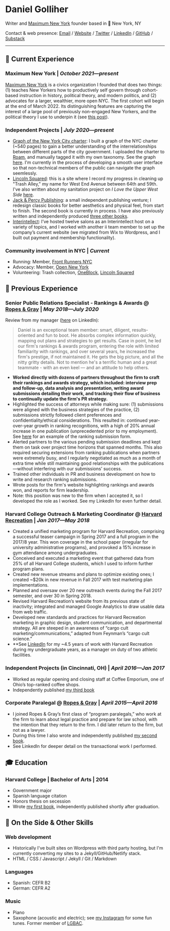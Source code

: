 # Daniel Golliher

Writer and [Maximum New York](https://maximumnewyork.com/) founder based in 📍 New York, NY   

Contact & web presence: [Email](mailto:danielgolliher@gmail.com) / [Website](https://danielgolliher.com/) / [Twitter](https://twitter.com/danielgolliher) / [LinkedIn](https://www.linkedin.com/in/danielgolliher/)	/ [GitHub](https://github.com/danielgolliher/) / [Substack](https://golliher.substack.com)

---

## 💼 Current Experience

### **Maximum New York** | _October 2021—present_

[Maximum New York](https://maximumnewyork.com) is a civics organization I founded that does two things: (1) teaches New Yorkers how to productively self govern through cohort-based instruction in history, political theory, and modern politics, and (2) advocates for a larger, wealthier, more open NYC. The first cohort will begin at the end of March 2022. Its distinguishing features are capturing the interest of a large pool of previously non-engaged New Yorkers, and the political theory I use to underpin it (see [this post](https://maximumnewyork.com/atlantis-on-the-hudson)).

### **Independent Projects** | _July 2020—present_

* [Graph of the New York City charter](https://golliher.substack.com/p/understanding-nycs-government): I built a graph of the NYC charter (~540 pages) to gain a better understanding of the interrelationships between different parts of the city government. I uploaded the charter to [Roam](https://roamresearch.com/), and manually tagged it with my own taxonomy. See the graph [here](https://roamresearch.com/#/app/NYC_govt/graph). I'm currently in the process of developing a smooth user interface so that non-technical members of the public can navigate the graph seemlessly.
* [Lincoln Squared](https://lincolnsquared.nyc): this is a site where I record my progress in cleaning up "Trash Alley," my name for West End Avenue between 64th and 59th. I've also written about my sanitation project on _I Love the Upper West Side_ [here](https://ilovetheupperwestside.com/adopt-your-own-litter-basket-child/).  
* [Jack & Percy Publishing](https://jackandpercypublishing.wordpress.com/): a small independent publishing venture; I redesign classic books for better aesthetics and physical feel, from start to finish. The second book is currently in process. I have also previously written and independently produced [three other books](https://www.amazon.com/Daniel-Golliher/e/B00MW9N79I). 
* [Interintellect](https://interintellect.com/): I’ve hosted twelve salons as an Interintellect host on a variety of topics, and I worked with another ii team member to set up the company’s current website (we migrated from Wix to Wordpress, and I built out payment and membership functionality). 

### **Community involvement in NYC** | _Current_
* Running: Member, [Front Runners NYC](https://frny.org/)	
* Advocacy: Member, [Open New York](https://opennewyork.city/)
* Volunteering: Trash collection, [OneBlock](https://oneblockuws.org/), [Lincoln Squared](https://lincolnsquared.nyc)

## 💼 Previous Experience

### **Senior Public Relations Specialist - Rankings & Awards** @ [Ropes & Gray](https://ropesgray.com) | _May 2018—July 2020_

Review from my manager ([here](https://www.linkedin.com/in/danielgolliher/) on LinkedIn):
> Daniel is an exceptional team member: smart, diligent, results-oriented and fun to boot. He absorbs complex information quickly, mapping out plans and strategies to get results. Case in point, he led our firm's rankings & awards program, entering the role with limited familiarity with rankings, and over several years, he increased the firm's prestige, if not maintained it. He gets the big picture, and all the nitty gritty details. Not to mention he's a terrific human and a great teammate - with an even keel — and an attitude to help others.

* **Worked directly with dozens of partners throughout the firm to craft their rankings and awards strategy, which included: interview prep and follow-up, data analysis and presentation, writing award submissions detailing their work, and tracking their flow of business to continually update the firm's PR strategy.** 
* Highlighted the success of attorneys while making sure: (1) submissions were aligned with the business strategies of the practice, (2) submissions strictly followed client preferences and confidentiality/ethical considerations. This resulted in: continued year-over-year growth in ranking recognitions, with a high of 20% annual increase in one publication (unprecedented prior to my employment). See [here](https://github.com/danielgolliher/resume/blob/main/Chambers%20USA%20submission%20form.pdf) for an example of the ranking submission form. 
* Alerted partners to the various pending submission deadlines and kept them on task over project time horizons that spanned months. This also required securing extensions from ranking publications when partners were extremely busy, and I regularly negotiated as much as a month of extra time while still maintaining good relationships with the publications—without interfering with our submissions’ success. 
* Trained other individuals in PR and business development on how to write and research ranking submissions.
* Wrote posts for the firm's website highlighting rankings and awards won, and reports for firm leadership.
* Note: this position was new to the firm when I accepted it, so I developed the role as I worked. See my LinkedIn for even further detail.

### **Harvard College Outreach & Marketing Coordinator** @ [Harvard Recreation](https://recreation.gocrimson.com) | _Jan 2017—May 2018_

* Created a unified marketing program for Harvard Recreation, comprising a successful teaser campaign in Spring 2017 and a full program in the 2017/8 year. This won coverage in the school paper (irregular for university administrative programs), and provoked a 15% increase in gym attendance among undergraduates. 
* Conceived and executed a marketing event that gathered data from 25% of all Harvard College students, which I used to inform further program plans.
* Created new revenue streams and plans to optimize existing ones; I created ~$20k in new revenue in Fall 2017 with test marketing plan implementations.
* Planned and oversaw over 20 new outreach events during the Fall 2017 semester, and over 30 in Spring 2018.
* Revised Harvard Recreation’s website from its previous state of inactivity; integrated and managed Google Analytics to draw usable data from web traffic.
* Developed new standards and practices for Harvard Recreation marketing in graphic design, student communication, and departmental strategy. All are steeped in an awareness of “cargo cult marketing/communications,” adapted from Feynman’s “cargo cult science.”
* **See [LinkedIn](https://www.linkedin.com/in/danielgolliher/) for my ~4.5 years of work with Harvard Recreation during my undergraduate years, as a manager on duty of two athletic facilities. 

### **Independent Projects (in Cincinnati, OH)** | _April 2016—Jan 2017_

* Worked as regular opening and closing staff at Coffee Emporium, one of Ohio’s top-ranked coffee shops.
* Independently published [my third book](https://www.amazon.com/Dear-Wayne-County-Daniel-Golliher/dp/1539678571/)

### **Corporate Paralegal** @ [Ropes & Gray](https://ropesgray.com) | _April 2015—April 2016_

* I joined Ropes & Gray’s first class of “program paralegals,” who work at the firm to learn about legal practice and prepare for law school, with the intention that they return to the firm. I did later return to the firm, but not as a lawyer.
* During this time I also wrote and independently published [my second book](https://www.amazon.com/gp/product/197624708X/).
* See LinkedIn for deeper detail on the transactional work I performed.

## 🎓 Education

### **Harvard College** | Bachelor of Arts | 2014
* Government major 
* Spanish language citation
* Honors thesis on secession
* Wrote [my first book](https://www.amazon.com/gp/product/1500308625/), independently published shortly after graduation.

## 📌 On the Side & Other Skills

### Web development
* Historically I've built sites on Wordpress with third party hosting, but I'm currently converting my sites to a Jekyll/GitHub/Netlify stack.
* HTML / CSS / Javascript / Jekyll / Git / Markdown

### Languages 
* Spanish: CEFR B2
* German: CEFR A2

### Music 
* Piano
* Saxophone (acoustic and electric); see [my Instagram](https://instagram.com/danielgolliher) for some fun tunes. Former member of [LGBAC](lgbac.org).
